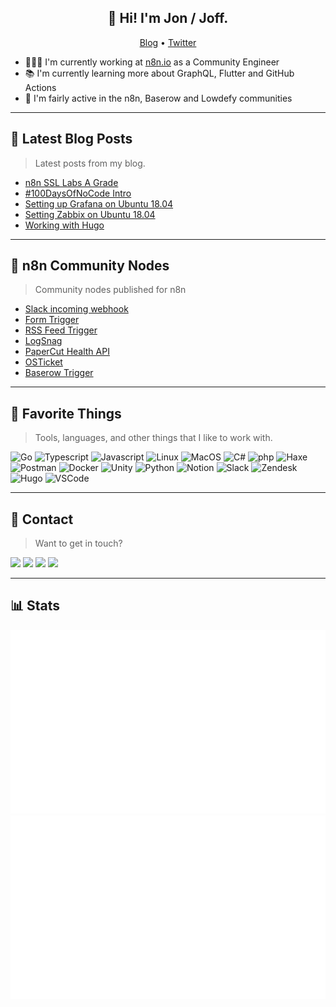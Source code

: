 <h2 align="center">👋 Hi! I'm Jon / Joff.</h2>
<p align="center">
  <a href="https://joffcom.net">Blog</a> •
  <a href="https://twitter.com/joffcom">Twitter</a>
</p>

- 👨🏼‍💻 I'm currently working at [n8n.io](https://n8n.io) as a Community Engineer
- 📚 I'm currently learning more about GraphQL, Flutter and GitHub Actions
- 🌱 I'm fairly active in the n8n, Baserow and Lowdefy communities

-------
<h2 align="left" id="joffcom-blog">📖 Latest Blog Posts</h2>

> Latest posts from my blog.

- [n8n SSL Labs A Grade](https://joffcom.net/posts/n8n-ssl-labs-a-grade/)
- [#100DaysOfNoCode Intro](https://joffcom.net/posts/100daysofnocode/)
- [Setting up Grafana on Ubuntu 18.04](https://joffcom.net/posts/setting-up-grafana-ubuntu/)
- [Setting Zabbix on Ubuntu 18.04](https://joffcom.net/posts/setting-up-zabbix-on-ubuntu/)
- [Working with Hugo](https://joffcom.net/posts/working-with-hugo/)
-------

<h2 align="left" id="joffcom-nodes">🔗 n8n Community Nodes</h2>

> Community nodes published for n8n

- [Slack incoming webhook](https://www.npmjs.com/package/n8n-nodes-slack-incoming-webhook)
- [Form Trigger](https://www.npmjs.com/package/n8n-nodes-form-trigger)
- [RSS Feed Trigger](https://www.npmjs.com/package/n8n-nodes-rss-feed-trigger)
- [LogSnag](https://www.npmjs.com/package/n8n-nodes-logsnag)
- [PaperCut Health API](https://www.npmjs.com/package/n8n-nodes-papercut-health-api)
- [OSTicket](https://www.npmjs.com/package/n8n-nodes-osticket)
- [Baserow Trigger](https://www.npmjs.com/package/n8n-nodes-baserow-trigger)

-------
<h2 align="left" id="joffcom-tech">🥰 Favorite Things</h2>

> Tools, languages, and other things that I like to work with.

![Go](https://img.shields.io/badge/go-%23a9a9b3.svg?style=for-the-badge&logo=go&logoColor=black)
![Typescript](https://img.shields.io/badge/typescript-%23a9a9b3.svg?style=for-the-badge&logo=typescript&logoColor=black)
![Javascript](https://img.shields.io/badge/javascript-%23a9a9b3.svg?style=for-the-badge&logo=javascript&logoColor=black)
![Linux](https://img.shields.io/badge/Linux-%23a9a9b3.svg?style=for-the-badge&logo=linux&logoColor=black)
![MacOS](https://img.shields.io/badge/macos-%23a9a9b3.svg?style=for-the-badge&logo=macos&logoColor=black)
![C#](https://img.shields.io/badge/csharp-%23a9a9b3.svg?style=for-the-badge&logo=csharp&logoColor=black)
![php](https://img.shields.io/badge/php-%23a9a9b3.svg?style=for-the-badge&logo=php&logoColor=black)
![Haxe](https://img.shields.io/badge/haxe-%23a9a9b3.svg?style=for-the-badge&logo=haxe&logoColor=black)
![Postman](https://img.shields.io/badge/postman-%23a9a9b3.svg?style=for-the-badge&logo=postman&logoColor=black)
![Docker](https://img.shields.io/badge/docker-%23a9a9b3.svg?style=for-the-badge&logo=docker&logoColor=black)
![Unity](https://img.shields.io/badge/unity-%23a9a9b3.svg?style=for-the-badge&logo=unity&logoColor=black)
![Python](https://img.shields.io/badge/python-%23a9a9b3.svg?style=for-the-badge&logo=python&logoColor=black)
![Notion](https://img.shields.io/badge/notion-%23a9a9b3.svg?style=for-the-badge&logo=notion&logoColor=black)
![Slack](https://img.shields.io/badge/slack-%23a9a9b3.svg?style=for-the-badge&logo=slack&logoColor=black)
![Zendesk](https://img.shields.io/badge/zendesk-%23a9a9b3.svg?style=for-the-badge&logo=zendesk&logoColor=black)
![Hugo](https://img.shields.io/badge/hugo-%23a9a9b3.svg?style=for-the-badge&logo=hugo&logoColor=black)
![VSCode](https://img.shields.io/badge/vscode-%23a9a9b3.svg?style=for-the-badge&logo=visualstudiocode&logoColor=black)

-------

<h2 align="left" id="joffcom-contact">💌 Contact</h2>

> Want to get in touch?

<a href="https://twitter.com/joffcom" target="_blank"><img src="https://img.shields.io/badge/Twitter-%40joffcom-28a8ea"></a>
<a href="https://www.linkedin.com/in/jonathanbennetts/" target="_blank"><img src="https://img.shields.io/badge/LinkedIn-jon-informational"></a>
<a href="mailto:jon@joffcom.net	"><img src="https://img.shields.io/badge/Email-jon%40joffcom.net-orange"></a>
<a href="https://joffcom.net" target="_blank"><img src="https://img.shields.io/badge/Personal%20Site-joffcom.net-red"></a>

-------

<h2 align="left" id="joffcom-contact">📊 Stats</h2>

<a href="#joffcom-title">
  <img src="https://raw.githubusercontent.com/joffcom/github-stats-transparent/output/generated/overview.svg" alt="joffcom" />
</a>
<a href="#joffcom-title">
  <img src="https://raw.githubusercontent.com/joffcom/github-stats-transparent/output/generated/languages.svg" alt="joffcom" />
</a>